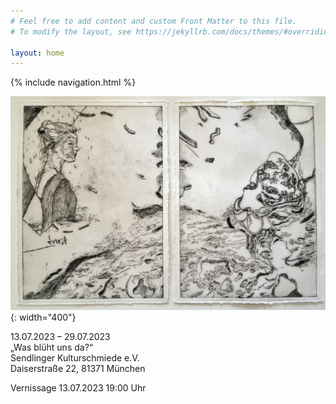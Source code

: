 ```yaml
---
# Feel free to add content and custom Front Matter to this file.
# To modify the layout, see https://jekyllrb.com/docs/themes/#overriding-theme-defaults

layout: home
---
```

{% include navigation.html %}

![Image 1](/images/etching_main_page.jpg){: width="400"}

13.07.2023 – 29.07.2023  
„Was blüht uns da?“  
Sendlinger Kulturschmiede e.V.  
Daiserstraße 22, 81371 München

Vernissage 13.07.2023 19:00 Uhr
